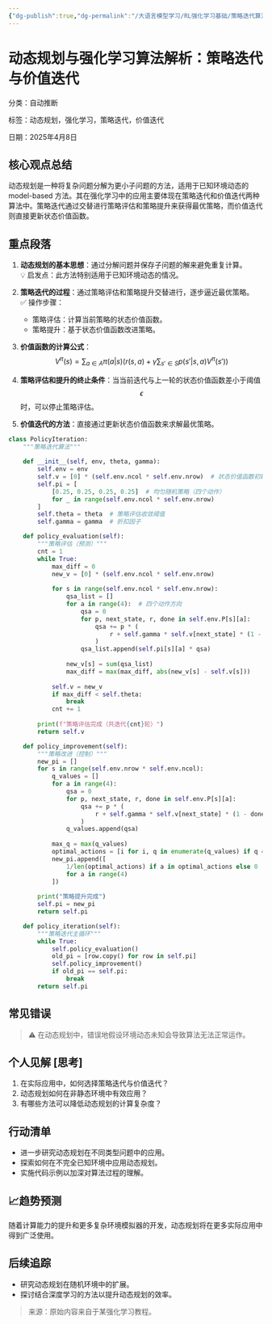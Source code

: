 ```yaml
---
{"dg-publish":true,"dg-permalink":"/大语言模型学习/RL强化学习基础/策略迭代算法","dg-home":false,"dg-description":"在此输入笔记的描述","dg-hide":false,"dg-hide-title":false,"dg-show-backlinks":true,"dg-show-local-graph":true,"dg-show-inline-title":true,"dg-pinned":false,"dg-passphrase":"在此输入访问密码","dg-enable-mathjax":false,"dg-enable-mermaid":false,"dg-enable-uml":false,"dg-note-icon":0,"dg-enable-dataview":false,"tags":["NLP"],"permalink":"/大语言模型学习/RL强化学习基础/策略迭代算法/","dgShowBacklinks":true,"dgShowLocalGraph":true,"dgShowInlineTitle":true,"dgPassFrontmatter":true,"noteIcon":0,"created":"2025-04-11T13:28:54.000+08:00","updated":"2025-04-13T13:06:02.000+08:00"}
---
```




# 动态规划与强化学习算法解析：策略迭代与价值迭代
分类：自动推断

标签：动态规划，强化学习，策略迭代，价值迭代

日期：2025年4月8日

## 核心观点总结
动态规划是一种将复杂问题分解为更小子问题的方法，适用于已知环境动态的 model-based 方法。其在强化学习中的应用主要体现在策略迭代和价值迭代两种算法中。策略迭代通过交替进行策略评估和策略提升来获得最优策略，而价值迭代则直接更新状态价值函数。


## 重点段落
1. **动态规划的基本思想**：通过分解问题并保存子问题的解来避免重复计算。  
   💡 启发点：此方法特别适用于已知环境动态的情况。

2. **策略迭代的过程**：通过策略评估和策略提升交替进行，逐步逼近最优策略。  
   ✅ 操作步骤：
   - 策略评估：计算当前策略的状态价值函数。
   - 策略提升：基于状态价值函数改进策略。

3. **价值函数的计算公式**：
   $$
   V^{\pi}(s) = \sum_{a \in A} \pi(a|s) \left( r(s, a) + \gamma \sum_{s' \in S} p(s'|s, a) V^{\pi}(s') \right)
   $$

4. **策略评估和提升的终止条件**：当当前迭代与上一轮的状态价值函数差小于阈值 $$\epsilon$$ 时，可以停止策略评估。

5. **价值迭代的方法**：直接通过更新状态价值函数来求解最优策略。

```Python
class PolicyIteration:
    """策略迭代算法"""
    
    def __init__(self, env, theta, gamma):
        self.env = env
        self.v = [0] * (self.env.ncol * self.env.nrow)  # 状态价值函数初始化
        self.pi = [
            [0.25, 0.25, 0.25, 0.25]  # 均匀随机策略（四个动作）
            for _ in range(self.env.ncol * self.env.nrow)
        ]
        self.theta = theta  # 策略评估收敛阈值
        self.gamma = gamma  # 折扣因子

    def policy_evaluation(self):
        """策略评估（预测）"""
        cnt = 1
        while True:
            max_diff = 0
            new_v = [0] * (self.env.ncol * self.env.nrow)
            
            for s in range(self.env.ncol * self.env.nrow):
                qsa_list = []
                for a in range(4):  # 四个动作方向
                    qsa = 0
                    for p, next_state, r, done in self.env.P[s][a]:
                        qsa += p * (
                            r + self.gamma * self.v[next_state] * (1 - done)
                        )
                    qsa_list.append(self.pi[s][a] * qsa)
                    
                new_v[s] = sum(qsa_list)
                max_diff = max(max_diff, abs(new_v[s] - self.v[s]))
                
            self.v = new_v
            if max_diff < self.theta:
                break
            cnt += 1
            
        print(f"策略评估完成（共迭代{cnt}轮）")
        return self.v

    def policy_improvement(self):
        """策略改进（控制）"""
        new_pi = []
        for s in range(self.env.nrow * self.env.ncol):
            q_values = []
            for a in range(4):
                qsa = 0
                for p, next_state, r, done in self.env.P[s][a]:
                    qsa += p * (
                        r + self.gamma * self.v[next_state] * (1 - done)
                    )
                q_values.append(qsa)
            
            max_q = max(q_values)
            optimal_actions = [i for i, q in enumerate(q_values) if q == max_q]
            new_pi.append([
                1/len(optimal_actions) if a in optimal_actions else 0 
                for a in range(4)
            ])
            
        print("策略提升完成")
        self.pi = new_pi
        return self.pi

    def policy_iteration(self):
        """策略迭代主循环"""
        while True:
            self.policy_evaluation()
            old_pi = [row.copy() for row in self.pi]
            self.policy_improvement()
            if old_pi == self.pi:
                break
        return self.pi
```


## 常见错误
> ⚠ 在动态规划中，错误地假设环境动态未知会导致算法无法正常运作。


## 个人见解 [思考]
1. 在实际应用中，如何选择策略迭代与价值迭代？
2. 动态规划如何在非静态环境中有效应用？
3. 有哪些方法可以降低动态规划的计算复杂度？


## 行动清单
- 进一步研究动态规划在不同类型问题中的应用。
- 探索如何在不完全已知环境中应用动态规划。
- 实施代码示例以加深对算法过程的理解。


## 📈趋势预测
随着计算能力的提升和更多复杂环境模拟器的开发，动态规划将在更多实际应用中得到广泛使用。


## 后续追踪
- 研究动态规划在随机环境中的扩展。
- 探讨结合深度学习的方法以提升动态规划的效率。

> 来源：原始内容来自于某强化学习教程。
